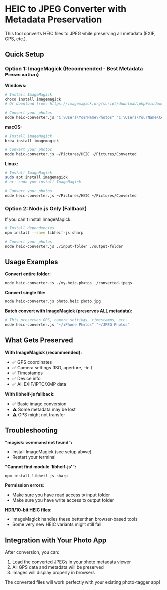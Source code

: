 # HEIC to JPEG Converter with Metadata Preservation

This tool converts HEIC files to JPEG while preserving all metadata (EXIF, GPS, etc.).

## Quick Setup

### Option 1: ImageMagick (Recommended - Best Metadata Preservation)

**Windows:**
```bash
# Install ImageMagick
choco install imagemagick
# Or download from: https://imagemagick.org/script/download.php#windows

# Convert your photos
node heic-converter.js "C:\Users\YourName\Photos" "C:\Users\YourName\Converted"
```

**macOS:**
```bash
# Install ImageMagick
brew install imagemagick

# Convert your photos
node heic-converter.js ~/Pictures/HEIC ~/Pictures/Converted
```

**Linux:**
```bash
# Install ImageMagick
sudo apt install imagemagick
# or: sudo yum install ImageMagick

# Convert your photos
node heic-converter.js ~/Pictures/HEIC ~/Pictures/Converted
```

### Option 2: Node.js Only (Fallback)

If you can't install ImageMagick:

```bash
# Install dependencies
npm install --save libheif-js sharp

# Convert your photos
node heic-converter.js ./input-folder ./output-folder
```

## Usage Examples

**Convert entire folder:**
```bash
node heic-converter.js ./my-heic-photos ./converted-jpegs
```

**Convert single file:**
```bash
node heic-converter.js photo.heic photo.jpg
```

**Batch convert with ImageMagick (preserves ALL metadata):**
```bash
# This preserves GPS, camera settings, timestamps, etc.
node heic-converter.js "~/iPhone Photos" "~/JPEG Photos"
```

## What Gets Preserved

**With ImageMagick (recommended):**
- ✅ GPS coordinates
- ✅ Camera settings (ISO, aperture, etc.)
- ✅ Timestamps
- ✅ Device info
- ✅ All EXIF/IPTC/XMP data

**With libheif-js fallback:**
- ✅ Basic image conversion
- ⚠️ Some metadata may be lost
- ⚠️ GPS might not transfer

## Troubleshooting

**"magick: command not found":**
- Install ImageMagick (see setup above)
- Restart your terminal

**"Cannot find module 'libheif-js'":**
```bash
npm install libheif-js sharp
```

**Permission errors:**
- Make sure you have read access to input folder
- Make sure you have write access to output folder

**HDR/10-bit HEIC files:**
- ImageMagick handles these better than browser-based tools
- Some very new HEIC variants might still fail

## Integration with Your Photo App

After conversion, you can:
1. Load the converted JPEGs in your photo metadata viewer
2. All GPS data and metadata will be preserved
3. Images will display properly in browsers

The converted files will work perfectly with your existing photo-tagger app!
